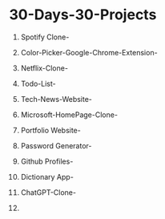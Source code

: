 # 30-Days-30-Projects

1. Spotify Clone- 

2. Color-Picker-Google-Chrome-Extension-

3.  Netflix-Clone-

4.  Todo-List-

5.  Tech-News-Website-

6.  Microsoft-HomePage-Clone-

7.  Portfolio Website-

8.  Password Generator-

9.  Github Profiles-

10.  Dictionary App-

11.  ChatGPT-Clone-

12.  
